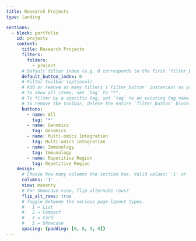 ```yaml
---
title: Research Projects
type: landing

sections:
  - block: portfolio
    id: projects
    content:
      title: Research Projects
      filters:
        folders:
          - project
      # Default filter index (e.g. 0 corresponds to the first `filter_button` instance below)
      default_button_index: 0
      # Filter toolbar (optional).
      # Add or remove as many filters (`filter_button` instances) as you like.
      # To show all items, set `tag` to "*".
      # To filter by a specific tag, set `tag` to an existing tag name.
      # To remove the toolbar, delete the entire `filter_button` block.
      buttons:
        - name: All
          tag: '*'
        - name: Genomics
          tag: Genomics
        - name: Multi-omics Integration
          tag: Multi-omics Integration
        - name: Immunology
          tag: Immunology
        - name: Repetitive Region
          tag: Repetitive Region
    design:
      # Choose how many columns the section has. Valid values: '1' or '2'.
      columns: '1'
      view: masonry
      # For Showcase view, flip alternate rows?
      flip_alt_rows: true
      # Toggle between the various page layout types.
      #   1 = List
      #   2 = Compact
      #   3 = Card
      #   5 = Showcase
      spacing: {padding: [0, 0, 0, 0]}
---
```

